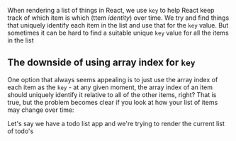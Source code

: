 When rendering a list of things in React, we use `key` to help React keep track of which item is which (ttem _identity_) over time.
We try and find things that uniquely identify each item in the list and use that for the `key` value. But sometimes it can be hard to
find a suitable unique `key` value for all the items in the list

## The downside of using array index for `key`

One option that always seems appealing is to just use the array index of each item as the `key` - at any given moment, the array index of
an item should uniquely identify it relative to all of the other items, right? That is true, but the problem becomes clear if you look at how
your list of items may change over time:

Let's say we have a todo list app and we're trying to render the current list of todo's
